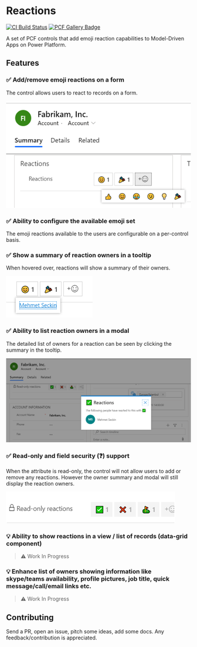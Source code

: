 # Reactions

[![CI Build Status](https://dev.azure.com/mtseckin/Reactions/_apis/build/status/CI?branchName=master)](https://dev.azure.com/mtseckin/Reactions/_build/latest?definitionId=8&branchName=master)
[![PCF Gallery Badge](https://img.shields.io/badge/PCF%20Gallery-published-brightgreen)](https://pcf.gallery/Reactions/)

A set of PCF controls that add emoji reaction capabilities to Model-Driven Apps on Power Platform.

## Features

### ✅ Add/remove emoji reactions on a form

The control allows users to react to records on a form.

![Reactions on form](assets/reactions-on-form.png)

### ✅ Ability to configure the available emoji set

The emoji reactions available to the users are configurable on a per-control basis.

### ✅ Show a summary of reaction owners in a tooltip

When hovered over, reactions will show a summary of their owners.

![Owner Summary](assets/owner-summary.png)

### ✅ Ability to list reaction owners in a modal

The detailed list of owners for a reaction can be seen by clicking the summary in the tooltip. 

![Owner List](assets/owners-modal.png)

### ✅ Read-only and field security (❓) support

When the attribute is read-only, the control will not allow users to add or remove any reactions. However the owner summary and modal will still display the reaction owners.

![Read-only support](assets/read-only-support.png)

### 💡 Ability to show reactions in a view / list of records (data-grid component)

> ⚠️ Work In Progress

### 💡 Enhance list of owners showing information like skype/teams availability, profile pictures, job title, quick message/call/email links etc.

> ⚠️ Work In Progress

## Contributing

Send a PR, open an issue, pitch some ideas, add some docs. Any feedback/contribution is appreciated.
